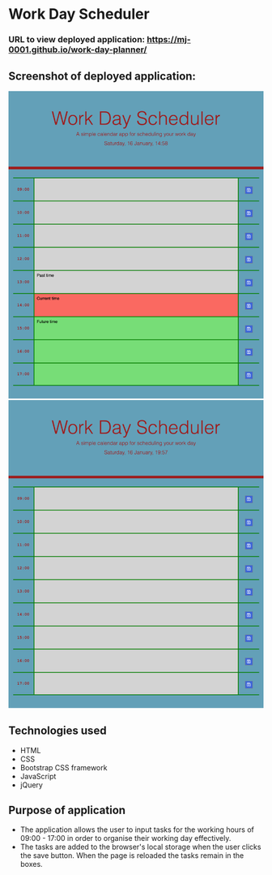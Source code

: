 # Work Day Scheduler

### URL to view deployed application: https://mj-0001.github.io/work-day-planner/

## Screenshot of deployed application:  

![screenshot](./assets/images/screenshot_during.png)
![screenshot](./assets/images/screenshot_end.png)

## Technologies used
* HTML
* CSS
* Bootstrap CSS framework
* JavaScript
* jQuery

## Purpose of application
* The application allows the user to input tasks for the working hours of
09:00 - 17:00 in order to organise their working day effectively.
* The tasks are added to the browser's local storage when the user clicks the 
save button. When the page is reloaded the tasks remain in the boxes.

